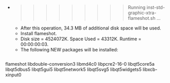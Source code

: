 * >>>>>>>>> Running inst-std-graphic-xtra-flameshot.sh ...
  * After this operation, 34.3 MB of additional disk space will be used.
  * Install flameshot.
  * Disk size = 4524072K. Space Used = 43312K. Runtime = 00:00:00:03.
  * The following NEW packages will be installed:
  ```bash
flameshot libdouble-conversion3 libmd4c0 libpcre2-16-0 libqt5core5a
libqt5dbus5 libqt5gui5 libqt5network5 libqt5svg5 libqt5widgets5
libxcb-xinput0
  ```
